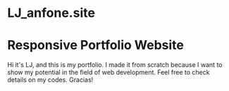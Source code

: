 # LJ_anfone.site
# Responsive Portfolio Website
Hi it's LJ, and this is my portfolio. 
I made it from scratch because I want to show my potential in the field of web development. 
Feel free to check details on my codes. Gracias!

